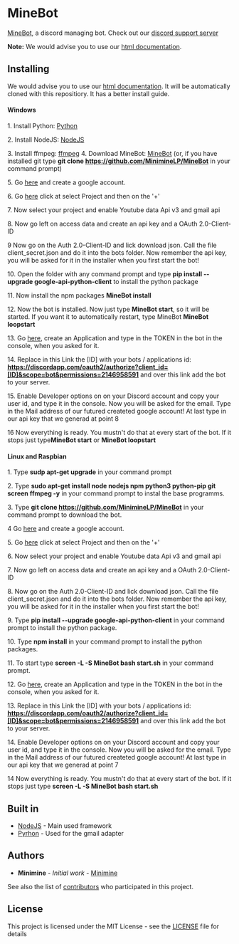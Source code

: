 # MineBot

[MineBot](github.com/MinimineLP/MineBot),
a discord managing bot. Check out our [discord support server](https://discord.gg/bdJcejA)

**Note:** We would advise you to use our [html documentation](Docs).

## Installing

We would advise you to use our [html documentation](Docs). It will be automatically cloned with this repositiory. It has a better install guide.

#### Windows

1\. Install Python: [Python](https://www.python.org/downloads/)

2\. Install NodeJS: [NodeJS](https://nodejs.org/en/)

3\.  Install ffmpeg: [ffmpeg](https://www.ffmpeg.org/)
4\. Download MineBot: [MineBot](https://github.com/MinimineLP/MineBot) (or, if you have installed git type **git clone https://github.com/MinimineLP/MineBot** in your command prompt)

5\. Go [here](https://accounts.google.com/signup/v2/webcreateaccount?hl=en-GB&flowName=GlifWebSignIn&flowEntry=SignUp) and create a google account.

6\. Go [here](https://console.developers.google.com/apis) click at select Project and then on the '+'

7\. Now select your project and enable Youtube data Api v3 and gmail api

8\. Now go left on access data and create an api key and a OAuth 2.0-Client-ID

9 Now go on the Auth 2.0-Client-ID and lick download json. Call the file client_secret.json and do it into the bots folder. Now remember the api key, you will be asked for it in the installer when you first start the bot!

10\. Open the folder with any command prompt and type **pip install --upgrade google-api-python-client** to install the python package

11\. Now install the npm packages **MineBot install**

12\. Now the bot is installed. Now just type **MineBot start**, so it will be started. If you want it to automatically restart, type MineBot **MineBot loopstart**

13\. Go [here](https://discordapp.com/developers/applications/me), create an Application and type in the TOKEN in the bot in the console, when you asked for it.

14\. Replace in this Link the \[ID\] with your bots / applications id: **https://discordapp.com/oauth2/authorize?client_id=[ID]&scope=bot&permissions=2146958591** and over this link add the bot to your server.

15\. Enable Developer options on on your Discord account and copy your user id, and type it in the console. Now you will be asked for the email. Type in the Mail address of our futured createted google account! At last type in our api key that we generad at point 8

16 Now everything is ready. You mustn't do that at every start of the bot. If it stops just type**MineBot start** or **MineBot loopstart**





#### Linux and Raspbian
1\. Type **sudp apt-get upgrade** in your command prompt

2\. Type **sudo apt-get install node nodejs npm python3 python-pip git screen ffmpeg -y** in your command prompt to instal the base programms.

3\. Type **git clone https://github.com/MinimineLP/MineBot** in your command prompt to download the bot.

4 Go [here](https://accounts.google.com/signup/v2/webcreateaccount?hl=en-GB&flowName=GlifWebSignIn&flowEntry=SignUp) and create a google account.

5\. Go [here](https://console.developers.google.com/apis) click at select Project and then on the '+'

6\. Now select your project and enable Youtube data Api v3 and gmail api

7\. Now go left on access data and create an api key and a OAuth 2.0-Client-ID

8\. Now go on the Auth 2.0-Client-ID and lick download json. Call the file client_secret.json and do it into the bots folder. Now remember the api key, you will be asked for it in the installer when you first start the bot!

9\. Type **pip install --upgrade google-api-python-client** in your command prompt to install the python package.

10\. Type **npm install** in your command prompt to install the python packages.

11\. To start type **screen -L -S MineBot bash start.sh** in your command prompt.

12\. Go [here](https://discordapp.com/developers/applications/me), create an Application and type in the TOKEN in the bot in the console, when you asked for it.

13\. Replace in this Link the \[ID\] with your bots / applications id: **https://discordapp.com/oauth2/authorize?client_id=[ID]&scope=bot&permissions=2146958591** and over this link add the bot to your server.

14\. Enable Developer options on on your Discord account and copy your user id, and type it in the console. Now you will be asked for the email. Type in the Mail address of our futured createted google account! At last type in our api key that we generad at point 7

14 Now everything is ready. You mustn't do that at every start of the bot. If it stops just type **screen -L -S MineBot bash start.sh**

## Built in

* [NodeJS](https://nodejs.org/en/) - Main used framework
* [Pyrhon](https://www.python.org/) - Used for the gmail adapter

## Authors

* **Minimine** - *Initial work* - [Minimine](https://github.com/MinimineLP)

See also the list of [contributors](https://github.com/your/project/contributors) who participated in this project.

## License

This project is licensed under the MIT License - see the [LICENSE](LICENSE) file for details
